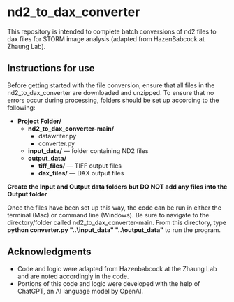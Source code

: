# nd2_to_dax_converter
This repository is intended to complete batch conversions of nd2 files to dax files for STORM image analysis (adapted from HazenBabcock at Zhaung Lab).


## Instructions for use
Before getting started with the file conversion, ensure that all files in the nd2_to_dax_converter are downloaded and unzipped. To ensure that no errors occur during processing, folders should be set up according to the following:

- **Project Folder/**
  - **nd2_to_dax_converter-main/**
    - datawriter.py   
    - converter.py  
  - **input_data/** — folder containing ND2 files  
  - **output_data/**
    - **tiff_files/** — TIFF output files  
    - **dax_files/** — DAX output files

**Create the Input and Output data folders but DO NOT add any files into the Output folder**

Once the files have been set up this way, the code can be run in either the terminal (Mac) or command line (Windows). Be sure to navigate to the directory/folder called nd2_to_dax_converter-main. From this directory, type **python converter.py "..\input_data" "..\output_data"** to run the program. 

## Acknowledgments
- Code and logic were adapted from Hazenbabcock at the Zhaung Lab and are noted accordingly in the code.
- Portions of this code and logic were developed with the help of ChatGPT, an AI language model by OpenAI.
